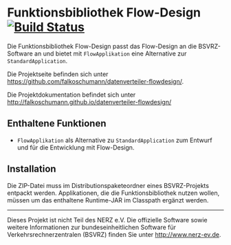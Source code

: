 Funktionsbibliothek Flow-Design [![Build Status](https://travis-ci.org/falkoschumann/datenverteiler-flowdesign.svg?branch=develop)](https://travis-ci.org/falkoschumann/datenverteiler-flowdesign)
===============================

Die Funktionsbibliothek Flow-Design passt das Flow-Design an die BSVRZ-Software
an und bietet mit `FlowApplikation` eine Alternative zur `StandardApplication`.

Die Projektseite befinden sich unter
https://github.com/falkoschumann/datenverteiler-flowdesign/.

Die Projektdokumentation befindet sich unter
http://falkoschumann.github.io/datenverteiler-flowdesign/


Enthaltene Funktionen
---------------------

  - `FlowApplikation` als Alternative zu `StandardApplication` zum Entwurf und
    für die Entwicklung mit Flow-Design.


Installation
------------

Die ZIP-Datei muss im Distributionspaketeordner eines BSVRZ-Projekts entpackt
werden. Applikationen, die die Funktionsbibliothek nutzen wollen, müssen um das
enthaltene Runtime-JAR im Classpath ergänzt werden.


---

Dieses Projekt ist nicht Teil des NERZ e.V. Die offizielle Software sowie
weitere Informationen zur bundeseinheitlichen Software für
Verkehrsrechnerzentralen (BSVRZ) finden Sie unter http://www.nerz-ev.de.
